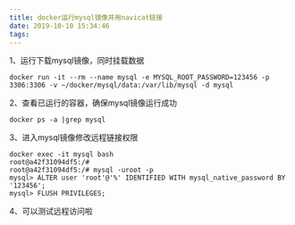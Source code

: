 ```yaml
---
title: docker运行mysql镜像并用navicat链接
date: 2019-10-10 15:34:46
tags:
---
```






1、运行下载mysql镜像，同时挂载数据

```shell
docker run -it --rm --name mysql -e MYSQL_ROOT_PASSWORD=123456 -p 3306:3306 -v ~/docker/mysql/data:/var/lib/mysql -d mysql
```

2、查看已运行的容器，确保mysql镜像运行成功

```shell
docker ps -a |grep mysql
```

3、进入mysql镜像修改远程链接权限

```shell
docker exec -it mysql bash
root@a42f31094df5:/# 
root@a42f31094df5:/# mysql -uroot -p
mysql> ALTER user 'root'@'%' IDENTIFIED WITH mysql_native_password BY '123456';  
mysql> FLUSH PRIVILEGES;
```

4、可以测试远程访问啦